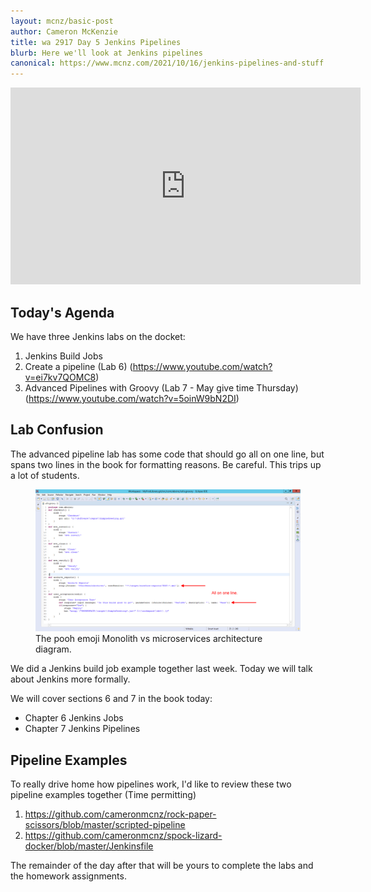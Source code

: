 ```yaml
---
layout: mcnz/basic-post
author: Cameron McKenzie
title: wa 2917 Day 5 Jenkins Pipelines
blurb: Here we'll look at Jenkins pipelines
canonical: https://www.mcnz.com/2021/10/16/jenkins-pipelines-and-stuff.html
---
```

<iframe width="560" height="315" src="https://www.youtube.com/embed/ei7kv7QOMC8" frameborder="0" allow="accelerometer; autoplay; clipboard-write; encrypted-media; gyroscope; picture-in-picture" allowfullscreen></iframe>

Today's Agenda
--------------

We have three Jenkins labs on the docket:

1. Jenkins Build Jobs
2. Create a pipeline (Lab 6) (https://www.youtube.com/watch?v=ei7kv7QOMC8)
3. Advanced Pipelines with Groovy (Lab 7 - May give time Thursday) (https://www.youtube.com/watch?v=5oinW9bN2DI)

Lab Confusion
-------------

The advanced pipeline lab has some code that should go all on one line, but spans two lines in the book for formatting reasons. Be careful. This trips up a lot of students.

<figure class="figure">
  <img src='/images/groovy-image.png' alt="Microservices Monoliths pooh" class="img-fluid mx-auto d-block img-thumbnail rounded " >
  <figcaption class="figure-caption">The pooh emoji Monolith vs microservices architecture diagram.</figcaption>
</figure>

We did a Jenkins build job example together last week. Today we will talk about Jenkins more formally.

We will cover sections 6 and 7 in the book today:

- Chapter 6 Jenkins Jobs
- Chapter 7 Jenkins Pipelines

Pipeline Examples
-----------------

To really drive home how pipelines work, I'd like to review these two pipeline examples together (Time permitting)

1. https://github.com/cameronmcnz/rock-paper-scissors/blob/master/scripted-pipeline
2. https://github.com/cameronmcnz/spock-lizard-docker/blob/master/Jenkinsfile

The remainder of the day after that will be yours to complete the labs and the homework assignments.


